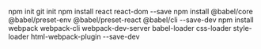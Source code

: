 npm init
git init
npm install react react-dom --save
npm install @babel/core @babel/preset-env @babel/preset-react  @babel/cli --save-dev
npm install webpack webpack-cli webpack-dev-server babel-loader css-loader style-loader html-webpack-plugin --save-dev